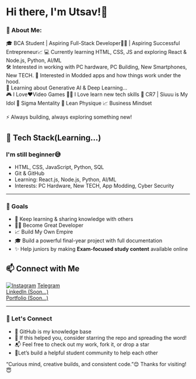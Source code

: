# Hi there, I'm Utsav!👋


### 🌱 About Me:


🎓 BCA Student | Aspiring Full-Stack Developer🧑‍💻 | Aspiring Successful Entrepreneur📈
💻 Currently learning HTML, CSS, JS and exploring React & Node.js, Python, AI/ML   
🛠 Interested in working with PC hardware, PC Building, New Smartphones, New TECH.
📱 Interested in Modded apps and how things work under the hood.  
🤖 Learning about Generative AI & Deep Learning...  
🎮 I Love❤️Video Games
🧑‍💻 I Love learn new tech skills
🐐 CR7 | Siuuu is My Idol
🗿 Sigma Mentality
💪 Lean Physique
📈 Business Mindset


⚡ Always building, always exploring something new!


## 🚀 Tech Stack(Learning...) 

 ### I'm still beginner😅

- HTML, CSS, JavaScript, Python, SQL
- Git & GitHub  
- Learning: React.js, Node.js, Python, AI/ML  
- Interests: PC Hardware, New TECH, App Modding, Cyber Security

---

### 🎯 Goals

- 🔄 Keep learning & sharing knowledge with others
- 🧑‍💻 Become Great Developer
- 📈 Build My Own Empire
- 🎓 Build a powerful final-year project with full documentation
- ✨ Help juniors by making **Exam-focused study content** available online


## 📫 Connect with Me

[![Instagram](https://img.shields.io/badge/Instagram-%23E4405F.svg?style=flat&logo=Instagram&logoColor=white)](https://www.instagram.com/_its_me_utsav_/#) 
[Telegram](https://t.me/UP7_Stack#)  
[LinkedIn (Soon...)](Soon...)  
[Portfolio (Soon...)](Soon...)

---

### 🔗 Let's Connect

- 🧠 GitHub is my knowledge base
- 🌟 If this helped you, consider starring the repo and spreading the word!
- 📬 Feel free to check out my work, fork it, or drop a star
- 🚀Let’s build a helpful student community to help each other

“Curious mind, creative builds, and consistent code.”😊
Thanks for visiting! 😇

